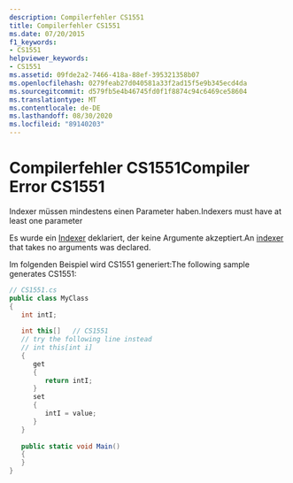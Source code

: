 ```yaml
---
description: Compilerfehler CS1551
title: Compilerfehler CS1551
ms.date: 07/20/2015
f1_keywords:
- CS1551
helpviewer_keywords:
- CS1551
ms.assetid: 09fde2a2-7466-418a-88ef-395321358b07
ms.openlocfilehash: 0279feab27d040581a33f2ad15f5e9b345ecd4da
ms.sourcegitcommit: d579fb5e4b46745fd0f1f8874c94c6469ce58604
ms.translationtype: MT
ms.contentlocale: de-DE
ms.lasthandoff: 08/30/2020
ms.locfileid: "89140203"
---
```

# <a name="compiler-error-cs1551"></a><span data-ttu-id="f8afa-103">Compilerfehler CS1551</span><span class="sxs-lookup"><span data-stu-id="f8afa-103">Compiler Error CS1551</span></span>
<span data-ttu-id="f8afa-104">Indexer müssen mindestens einen Parameter haben.</span><span class="sxs-lookup"><span data-stu-id="f8afa-104">Indexers must have at least one parameter</span></span>  
  
 <span data-ttu-id="f8afa-105">Es wurde ein [Indexer](../programming-guide/indexers/index.md) deklariert, der keine Argumente akzeptiert.</span><span class="sxs-lookup"><span data-stu-id="f8afa-105">An [indexer](../programming-guide/indexers/index.md) that takes no arguments was declared.</span></span>  
  
 <span data-ttu-id="f8afa-106">Im folgenden Beispiel wird CS1551 generiert:</span><span class="sxs-lookup"><span data-stu-id="f8afa-106">The following sample generates CS1551:</span></span>  
  
```csharp  
// CS1551.cs  
public class MyClass  
{  
   int intI;  
  
   int this[]   // CS1551  
   // try the following line instead  
   // int this[int i]  
   {  
      get  
      {  
         return intI;  
      }  
      set  
      {  
         intI = value;  
      }  
   }  
  
   public static void Main()  
   {  
   }  
}  
```
